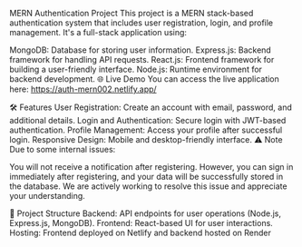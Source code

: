 MERN Authentication Project
This project is a MERN stack-based authentication system that includes user registration, login, and profile management. It's a full-stack application using:

MongoDB: Database for storing user information.
Express.js: Backend framework for handling API requests.
React.js: Frontend framework for building a user-friendly interface.
Node.js: Runtime environment for backend development.
🌐 Live Demo
You can access the live application here:
https://auth-mern002.netlify.app/

🛠️ Features
User Registration: Create an account with email, password, and additional details.
Login and Authentication: Secure login with JWT-based authentication.
Profile Management: Access your profile after successful login.
Responsive Design: Mobile and desktop-friendly interface.
⚠️ Note
Due to some internal issues:

You will not receive a notification after registering.
However, you can sign in immediately after registering, and your data will be successfully stored in the database.
We are actively working to resolve this issue and appreciate your understanding.

📂 Project Structure
Backend: API endpoints for user operations (Node.js, Express.js, MongoDB).
Frontend: React-based UI for user interactions.
Hosting: Frontend deployed on Netlify and backend hosted on Render
